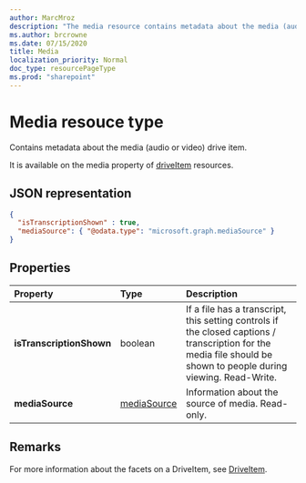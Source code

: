 ```yaml
---
author: MarcMroz
description: "The media resource contains metadata about the media (audio or video) drive item."
ms.author: brcrowne
ms.date: 07/15/2020
title: Media
localization_priority: Normal
doc_type: resourcePageType
ms.prod: "sharepoint"
---
```

# Media resouce type

Contains metadata about the media (audio or video) drive item.

It is available on the media property of [driveItem][item-resource] resources.

## JSON representation

<!-- {
  "blockType": "resource",
  "@odata.type": "microsoft.graph.media"
}-->

```json
{
  "isTranscriptionShown" : true,
  "mediaSource": { "@odata.type": "microsoft.graph.mediaSource" }
}
```

## Properties

| Property                 | Type                  | Description                                                                                                   |
| :----------------------- | :-------------------- | :------------------------------------------------------------------------------------------------------------ 
| **isTranscriptionShown** | boolean               | If a file has a transcript, this setting controls if the closed captions / transcription for the media file should be shown to people during viewing. Read-Write.                                                    |
| **mediaSource**          | [mediaSource](mediaSource.md)         | Information about the source of media. Read-only.                                                             | 

## Remarks

For more information about the facets on a DriveItem, see [DriveItem](driveitem.md).

[item-resource]: ../resources/driveitem.md
[mediaSource]: mediaSource.md

<!-- {
  "type": "#page.annotation",
  "description": "The media resource type provides information about the media item.",
  "keywords": "mediaItem,client,media info,onedrive",
  "section": "documentation",
  "tocPath": "Facets/Media"
} -->
